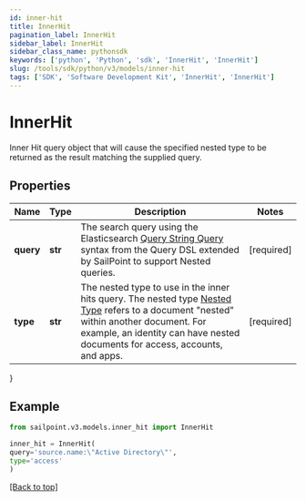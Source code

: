 ```yaml
---
id: inner-hit
title: InnerHit
pagination_label: InnerHit
sidebar_label: InnerHit
sidebar_class_name: pythonsdk
keywords: ['python', 'Python', 'sdk', 'InnerHit', 'InnerHit']
slug: /tools/sdk/python/v3/models/inner-hit
tags: ['SDK', 'Software Development Kit', 'InnerHit', 'InnerHit']
---
```


# InnerHit

Inner Hit query object that will cause the specified nested type to be returned as the result matching the supplied query.

## Properties

| Name | Type | Description | Notes |
| --- | --- | --- | --- |
| **query** | **str** | The search query using the Elasticsearch [Query String Query](https://www.elastic.co/guide/en/elasticsearch/reference/5.2/query-dsl-query-string-query.html#query-string) syntax from the Query DSL extended by SailPoint to support Nested queries. | [required] |
| **type** | **str** | The nested type to use in the inner hits query. The nested type [Nested Type](https://www.elastic.co/guide/en/elasticsearch/reference/current/nested.html) refers to a document \"nested\" within another document. For example, an identity can have nested documents for access, accounts, and apps. | [required] |

}

## Example

```python
from sailpoint.v3.models.inner_hit import InnerHit

inner_hit = InnerHit(
query='source.name:\"Active Directory\"',
type='access'
)

```

[[Back to top]](#)
